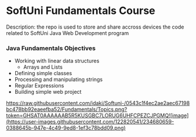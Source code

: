 # SoftUni Fundamentals Course
Description: the repo is used to store and share accross devices the code related to SoftUni Java Web Development program 

### Java Fundamentals Objectives
- Working with linear data structures
  -	Arrays and Lists
-	Defining simple classes
-	Processing and manipulating strings
-	Regular Expressions
-	Building simple web project

https://raw.githubusercontent.com/idaki/Softuni-/0543c1f4ec2ae2aec67198bc478bb92eaeefba52/Fundamentals/Topics.png?token=GHSAT0AAAAAAB5R5KUSGBC7LORUG6UHFCPEZCJPGMQ![image](https://user-images.githubusercontent.com/122820541/234680659-0388645b-947e-4c49-9ed8-1ef3c78bdd09.png)











